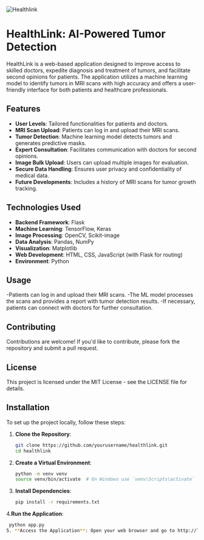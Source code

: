 ![Healthlink](https://github.com/user-attachments/assets/8ca12e4f-534a-48ce-93dd-4297b8182e9d)

# HealthLink: AI-Powered Tumor Detection

HealthLink is a web-based application designed to improve access to skilled doctors, expedite diagnosis and treatment of tumors, and facilitate second opinions for patients. The application utilizes a machine learning model to identify tumors in MRI scans with high accuracy and offers a user-friendly interface for both patients and healthcare professionals.

## Features

- **User Levels**: Tailored functionalities for patients and doctors.
- **MRI Scan Upload**: Patients can log in and upload their MRI scans.
- **Tumor Detection**: Machine learning model detects tumors and generates predictive masks.
- **Expert Consultation**: Facilitates communication with doctors for second opinions.
- **Image Bulk Upload**: Users can upload multiple images for evaluation.
- **Secure Data Handling**: Ensures user privacy and confidentiality of medical data.
- **Future Developments**: Includes a history of MRI scans for tumor growth tracking.

## Technologies Used

- **Backend Framework**: Flask
- **Machine Learning**: TensorFlow, Keras
- **Image Processing**: OpenCV, Scikit-image
- **Data Analysis**: Pandas, NumPy
- **Visualization**: Matplotlib
- **Web Development**: HTML, CSS, JavaScript (with Flask for routing)
- **Environment**: Python

## Usage
-Patients can log in and upload their MRI scans.
-The ML model processes the scans and provides a report with tumor detection results.
-If necessary, patients can connect with doctors for further consultation.

## Contributing
Contributions are welcome! If you'd like to contribute, please fork the repository and submit a pull request.

## License
This project is licensed under the MIT License - see the LICENSE file for details.

## Installation

To set up the project locally, follow these steps:

1. **Clone the Repository**:
   ```bash
   git clone https://github.com/yourusername/healthlink.git
   cd healthlink
2. **Create a Virtual Environment**:
    ```bash
   python -m venv venv
   source venv/bin/activate  # On Windows use `venv\Scripts\activate`
3. **Install Dependencies**:
   ```bash
   pip install -r requirements.txt
4.**Run the Application**:
  ```bash
   python app.py
5. **Access the Application**: Open your web browser and go to http://localhost:5000
